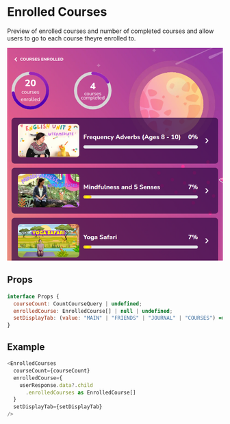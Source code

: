 # Enrolled Courses

Preview of enrolled courses and number of completed courses and allow users to go to each course theyre enrolled to.

![](./readmeIMG/2023-02-22-11-07-45.png)

## Props

```js
interface Props {
  courseCount: CountCourseQuery | undefined;
  enrolledCourse: EnrolledCourse[] | null | undefined;
  setDisplayTab: (value: "MAIN" | "FRIENDS" | "JOURNAL" | "COURSES") => void;
}
```

## Example

```js
<EnrolledCourses
  courseCount={courseCount}
  enrolledCourse={
    userResponse.data?.child
      .enrolledCourses as EnrolledCourse[]
  }
  setDisplayTab={setDisplayTab}
/>
```
